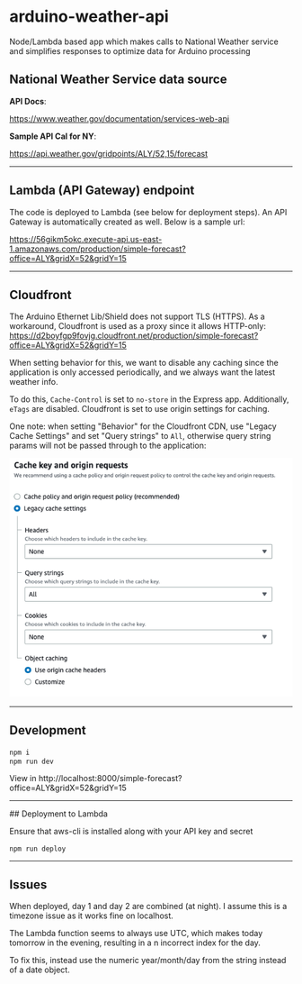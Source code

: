 # arduino-weather-api
Node/Lambda based app which makes calls to National Weather service and simplifies responses to optimize data for Arduino processing


## National Weather Service data source

**API Docs**:

https://www.weather.gov/documentation/services-web-api

**Sample API Cal for NY**:
  
https://api.weather.gov/gridpoints/ALY/52,15/forecast

<hr />

## Lambda (API Gateway) endpoint

The code is deployed to Lambda (see below for deployment steps). An API Gateway is automatically created as well. Below is a sample url:

https://56gikm5okc.execute-api.us-east-1.amazonaws.com/production/simple-forecast?office=ALY&gridX=52&gridY=15

<hr />

## Cloudfront

The Arduino Ethernet Lib/Shield does not support TLS (HTTPS). As a workaround, Cloudfront is used as a proxy since it allows HTTP-only:
https://d2boyfgp9fovjg.cloudfront.net/production/simple-forecast?office=ALY&gridX=52&gridY=15

When setting behavior for this, we want to disable any caching since the application is only accessed periodically, and we always want the latest weather info.

To do this, `Cache-Control` is set to `no-store` in the Express app. Additionally, `eTags` are disabled. Cloudfront is set to use origin settings for caching.

One note: when setting "Behavior" for the Cloudfront CDN, use "Legacy Cache Settings" and set "Query strings" to `All`, otherwise query string params will not be passed through to the application:

![Cache key and origin requests](./docs/aws-cloudfront-cache.png)

<hr />

## Development

```
npm i
npm run dev
```

View in http://localhost:8000/simple-forecast?office=ALY&gridX=52&gridY=15

<hr />
## Deployment to Lambda

Ensure that aws-cli is installed along with your API key and secret

```
npm run deploy
```

<hr />

## Issues

When deployed, day 1 and day 2 are combined (at night). I assume this is a timezone issue as it works fine on localhost.

The Lambda function seems to always use UTC, which makes today tomorrow in the evening, resulting in a n incorrect index for the day.

To fix this, instead use the numeric year/month/day from the string instead of a date object.
